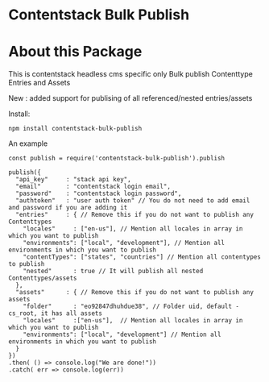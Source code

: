 
# Contentstack Bulk Publish

# About this Package
This is contentstack headless cms specific only 
Bulk publish Contenttype Entries and Assets

New : added support for publising of all referenced/nested entries/assets

Install:
```
npm install contentstack-bulk-publish

```

An example

```
const publish = require('contentstack-bulk-publish').publish

publish({
  "api_key"     : "stack api key",
  "email"       : "contentstack login email",
  "password"    : "contentstack login password",
  "authtoken"   : "user auth token" // You do not need to add email and password if you are adding it
  "entries"     : { // Remove this if you do not want to publish any Contenttypes
    "locales"     : ["en-us"], // Mention all locales in array in which you want to publish
    "environments": ["local", "development"], // Mention all environments in which you want to publish 
    "contentTypes": ["states", "countries"] // Mention all contentypes to publish
    "nested"      : true // It will publish all nested Contenttypes/assets
  },
  "assets"      : { // Remove this if you do not want to publish any assets
    "folder"      : "eo92847dhuhdue38", // Folder uid, default - cs_root, it has all assets
    "locales"     :["en-us"],  // Mention all locales in array in which you want to publish
    "environments": ["local", "development"] // Mention all environments in which you want to publish 
  }
})
.then( () => console.log("We are done!"))
.catch( err => console.log(err))

```